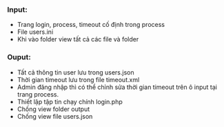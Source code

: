 ### Input: 
- Trang login, process, timeout cố định trong process
- File users.ini
- Khi vào folder view tất cả các file và folder
### Ouput: 
- Tất cả thông tin user lưu trong users.json
- Thời gian timeout lưu trong file timeout.xml
- Admin đăng nhập thì có thể chỉnh sửa thời gian timeout trên ô input tại trang process.
- Thiết lập tập tin chạy chính login.php
- Chống view folder output
- Chống view file users.json